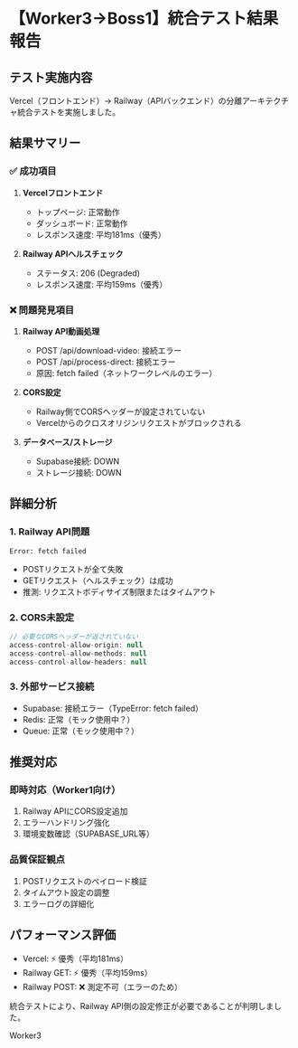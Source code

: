 # 【Worker3→Boss1】統合テスト結果報告

## テスト実施内容

Vercel（フロントエンド）→ Railway（APIバックエンド）の分離アーキテクチャ統合テストを実施しました。

## 結果サマリー

### ✅ 成功項目
1. **Vercelフロントエンド**
   - トップページ: 正常動作
   - ダッシュボード: 正常動作
   - レスポンス速度: 平均181ms（優秀）

2. **Railway APIヘルスチェック**
   - ステータス: 206 (Degraded)
   - レスポンス速度: 平均159ms（優秀）

### ❌ 問題発見項目
1. **Railway API動画処理**
   - POST /api/download-video: 接続エラー
   - POST /api/process-direct: 接続エラー
   - 原因: fetch failed（ネットワークレベルのエラー）

2. **CORS設定**
   - Railway側でCORSヘッダーが設定されていない
   - Vercelからのクロスオリジンリクエストがブロックされる

3. **データベース/ストレージ**
   - Supabase接続: DOWN
   - ストレージ接続: DOWN

## 詳細分析

### 1. Railway API問題
```
Error: fetch failed
```
- POSTリクエストが全て失敗
- GETリクエスト（ヘルスチェック）は成功
- 推測: リクエストボディサイズ制限またはタイムアウト

### 2. CORS未設定
```javascript
// 必要なCORSヘッダーが返されていない
access-control-allow-origin: null
access-control-allow-methods: null
access-control-allow-headers: null
```

### 3. 外部サービス接続
- Supabase: 接続エラー（TypeError: fetch failed）
- Redis: 正常（モック使用中？）
- Queue: 正常（モック使用中？）

## 推奨対応

### 即時対応（Worker1向け）
1. Railway APIにCORS設定追加
2. エラーハンドリング強化
3. 環境変数確認（SUPABASE_URL等）

### 品質保証観点
1. POSTリクエストのペイロード検証
2. タイムアウト設定の調整
3. エラーログの詳細化

## パフォーマンス評価
- Vercel: ⚡ 優秀（平均181ms）
- Railway GET: ⚡ 優秀（平均159ms）
- Railway POST: ❌ 測定不可（エラーのため）

統合テストにより、Railway API側の設定修正が必要であることが判明しました。

Worker3